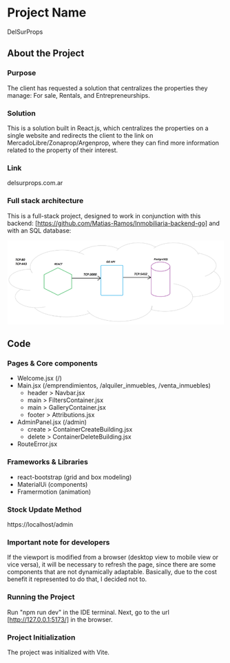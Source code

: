 # Project Name
DelSurProps

## About the Project

### Purpose
The client has requested a solution that centralizes the properties they manage: For sale, Rentals, and Entrepreneurships.

### Solution
This is a solution built in React.js, which centralizes the properties on a single website and redirects the client to the link on MercadoLibre/Zonaprop/Argenprop, where they can find more information related to the property of their interest.

### Link
delsurprops.com.ar

### Full stack architecture
This is a full-stack project, designed to work in conjunction with this backend: [https://github.com/Matias-Ramos/Inmobiliaria-backend-go] and with an SQL database:

![Full stack application diagram](architecture-1.png)

## Code

### Pages & Core components
- Welcome.jsx (/)
- Main.jsx (/emprendimientos, /alquiler_inmuebles, /venta_inmuebles)
  - header > Navbar.jsx
  - main > FiltersContainer.jsx
  - main > GalleryContainer.jsx
  - footer > Attributions.jsx
- AdminPanel.jsx (/admin)
  - create > ContainerCreateBuilding.jsx
  - delete > ContainerDeleteBuilding.jsx
- RouteError.jsx

### Frameworks & Libraries
- react-bootstrap (grid and box modeling)
- MaterialUi (components)
- Framermotion (animation)

### Stock Update Method

https://localhost/admin


### **Important** note for developers
If the viewport is modified from a browser (desktop view to mobile view or vice versa), it will be necessary to refresh the page, since there are some components that are not dynamically adaptable. Basically, due to the cost benefit it represented to do that, I decided not to.

### Running the Project
Run "npm run dev" in the IDE terminal. Next, go to the url [http://127.0.0.1:5173/] in the browser.

### Project Initialization
The project was initialized with Vite.
